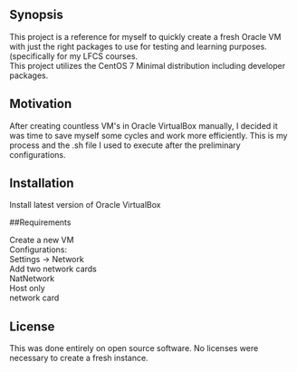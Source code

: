 ## Synopsis  

This project is a reference for myself to quickly create a fresh Oracle VM with just the right packages to use for testing and learning purposes. (specifically for my LFCS courses.  
This project utilizes the CentOS 7 Minimal distribution including developer packages.  

## Motivation  

After creating countless VM's in Oracle VirtualBox manually, I decided it was time to save myself some cycles and work more efficiently. This is my process and the .sh file I used to execute after the preliminary configurations.  

## Installation  

Install latest version of Oracle VirtualBox

##Requirements  

Create a new VM  
Configurations:  
Settings  -> Network  
Add two network cards  
NatNetwork  
Host only  
network card  

## License  

This was done entirely on open source software. No licenses were necessary to create a fresh instance.  
